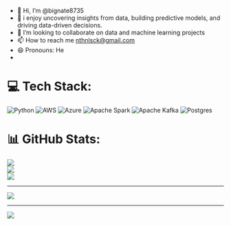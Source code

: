 - 👋 Hi, I’m @bignate8735
- 👀 i enjoy uncovering insights from data, building predictive models, and driving data-driven decisions. 
- 💞️ I’m looking to collaborate on data and machine learning projects
- 📫 How to reach me nthnlsck@gmail.com
- 😄 Pronouns: He
-

# 💻 Tech Stack:
![Python](https://img.shields.io/badge/python-3670A0?style=for-the-badge&logo=python&logoColor=ffdd54) ![AWS](https://img.shields.io/badge/AWS-%23FF9900.svg?style=for-the-badge&logo=amazon-aws&logoColor=white) ![Azure](https://img.shields.io/badge/azure-%230072C6.svg?style=for-the-badge&logo=microsoftazure&logoColor=white) ![Apache Spark](https://img.shields.io/badge/Apache%20Spark-FDEE21?style=for-the-badge&logo=apachespark&logoColor=black) ![Apache Kafka](https://img.shields.io/badge/Apache%20Kafka-000?style=for-the-badge&logo=apachekafka) ![Postgres](https://img.shields.io/badge/postgres-%23316192.svg?style=for-the-badge&logo=postgresql&logoColor=white)
# 📊 GitHub Stats:
![](https://github-readme-stats.vercel.app/api?username=bignate8735&theme=dark&hide_border=false&include_all_commits=false&count_private=false)<br/>
![](https://github-readme-streak-stats.herokuapp.com/?user=bignate8735&theme=dark&hide_border=false)<br/>
![](https://github-readme-stats.vercel.app/api/top-langs/?username=bignate8735&theme=dark&hide_border=false&include_all_commits=false&count_private=false&layout=compact)

---
[![](https://visitcount.itsvg.in/api?id=bignate8735&icon=0&color=0)](https://visitcount.itsvg.in)

<!-- Proudly created with GPRM ( https://gprm.itsvg.in ) -->

---
[![](https://visitcount.itsvg.in/api?id=bignate8735&icon=0&color=0)](https://visitcount.itsvg.in)

<!-- Proudly created with GPRM ( https://gprm.itsvg.in ) -->


<!---
bignate8735/bignate8735 is a ✨ special ✨ repository because its `README.md` (this file) appears on your GitHub profile.
You can click the Preview link to take a look at your changes.
--->
